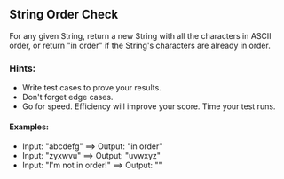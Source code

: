 ## String Order Check

For any given String, return a new String with all the characters in ASCII order, or return "in order" if the String's
characters are already in order.

### Hints:

- Write test cases to prove your results.
- Don't forget edge cases.
- Go for speed. Efficiency will improve your score. Time your test runs.

#### Examples:

- Input: "abcdefg" ==> Output: "in order"
- Input: "zyxwvu" ==> Output: "uvwxyz"
- Input: "I'm not in order!" ==> Output: ""